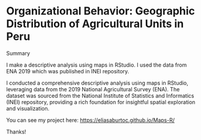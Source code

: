 
# Organizational Behavior: Geographic Distribution of Agricultural Units in Peru


Summary

I make a descriptive analysis using maps in RStudio. I used the data from ENA 2019 which was published in INEI repository.


I conducted a comprehensive descriptive analysis using maps in RStudio, leveraging data from the 2019 National Agricultural Survey (ENA). The dataset was sourced from the National Institute of Statistics and Informatics (INEI) repository, providing a rich foundation for insightful spatial exploration and visualization.

You can see my project here: https://eliasaburtoc.github.io/Maps-R/

Thanks!


